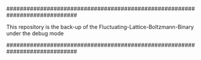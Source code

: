 #############################################################################

This repository is the back-up of the Fluctuating-Lattice-Boltzmann-Binary under the debug mode

#############################################################################
